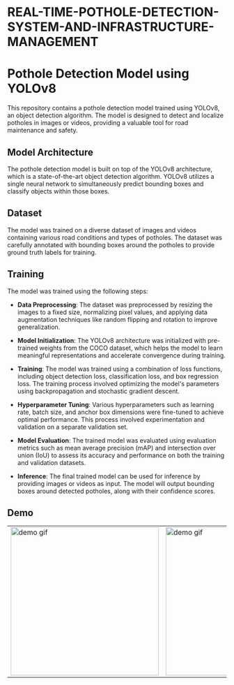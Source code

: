 # REAL-TIME-POTHOLE-DETECTION-SYSTEM-AND-INFRASTRUCTURE-MANAGEMENT
# Pothole Detection Model using YOLOv8
This repository contains a pothole detection model trained using YOLOv8, an object detection algorithm. The model is designed to detect and localize potholes in images or videos, providing a valuable tool for road maintenance and safety.

## Model Architecture
The pothole detection model is built on top of the YOLOv8 architecture, which is a state-of-the-art object detection algorithm. YOLOv8 utilizes a single neural network to simultaneously predict bounding boxes and classify objects within those boxes.

## Dataset
The model was trained on a diverse dataset of images and videos containing various road conditions and types of potholes. The dataset was carefully annotated with bounding boxes around the potholes to provide ground truth labels for training.

## Training
The model was trained using the following steps:

- **Data Preprocessing**: The dataset was preprocessed by resizing the images to a fixed size, normalizing pixel values, and applying data augmentation techniques like random flipping and rotation to improve generalization.

- **Model Initialization**: The YOLOv8 architecture was initialized with pre-trained weights from the COCO dataset, which helps the model to learn meaningful representations and accelerate convergence during training.

- **Training**: The model was trained using a combination of loss functions, including object detection loss, classification loss, and box regression loss. The training process involved optimizing the model's parameters using backpropagation and stochastic gradient descent.

- **Hyperparameter Tuning**: Various hyperparameters such as learning rate, batch size, and anchor box dimensions were fine-tuned to achieve optimal performance. This process involved experimentation and validation on a separate validation set.

- **Model Evaluation**: The trained model was evaluated using evaluation metrics such as mean average precision (mAP) and intersection over union (IoU) to assess its accuracy and performance on both the training and validation datasets.

- **Inference**: The final trained model can be used for inference by providing images or videos as input. The model will output bounding boxes around detected potholes, along with their confidence scores.

## Demo
<table>
        <tr>
            <td>
                <img src="gif1.gif" alt="demo gif" height="340">
            </td>
            <td>
                <img src="gif2.gif" alt="demo gif" height="340">
            </td>
        </tr>
    </table>

